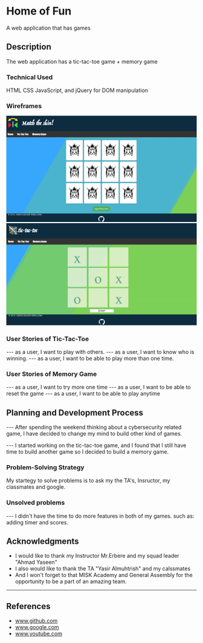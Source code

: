 # Home of Fun

A web application that has games

## Description

The web application has a tic-tac-toe game + memory game

### Technical Used

HTML
CSS
JavaScript, and jQuery for DOM manipulation



### Wireframes

![memoryGame](images/ss1.jpg)
![TicTacToe](images/ss2.jpg)

### User Stories of Tic-Tac-Toe
--- as a user, I want to play with others.
--- as a user, I want to know who is winning.
--- as a user, I want to be able to play more than one time.

### User Stories of Memory Game

--- as a user, I want to try more one time
--- as a user, I want to be able to reset the game
--- as a user, I want to be able to play anytime

## Planning and Development Process

--- After spending the weekend thinking about a cybersecurity related game,
I have decided to change my mind to build other kind of games.

--- I started working on the tic-tac-toe game, and I found that I still have time to build another game so I decided to build a memory game.

### Problem-Solving Strategy

My startegy to solve problems is to ask my the TA's, Insructor, my classmates and google.

### Unsolved problems

--- I didn't have the time to do more features in both of my games.
    such as: adding timer and scores.

## Acknowledgments

* I would like to thank my Instructor Mr.Erbere and my squad leader "Ahmad Yaseen"
* I also would like to thank the TA "Yasir Almuhtrish" and my calssmates
* And I won't forget to that MISK Academy and General Assembly for the opportunity to be a part of an amazing team.

---

 ## References
* www.github.com
* www.google.com
* www.youtube.com